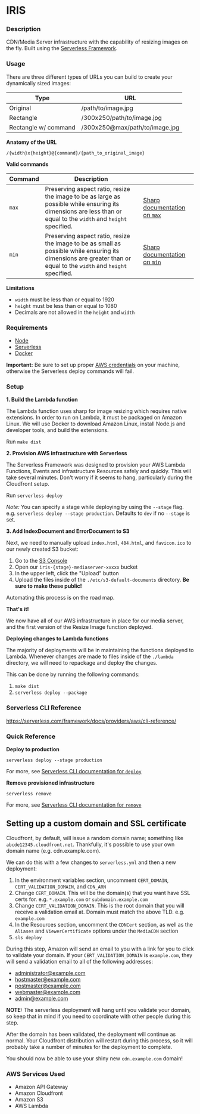 # IRIS

### Description

CDN/Media Server infrastructure with the capability of resizing images on the fly. Built using the
[Serverless Framework](https://serverless.com/).


### Usage

There are three different types of URLs you can build to create your dynamically sized images:

| Type                 | URL                            |
| -------------------- | ------------------------------ |
| Original             | /path/to/image.jpg             |
| Rectangle            | /300x250/path/to/image.jpg     |
| Rectangle w/ command | /300x250@max/path/to/image.jpg |

**Anatomy of the URL**

`/{width}x{height}@{command}/{path_to_original_image}`

**Valid commands**

| Command | Description |   |
| ------- | ----------- | - |
| `max`   | Preserving aspect ratio, resize the image to be as large as possible while ensuring its dimensions are less than or equal to the `width` and `height` specified.    | [Sharp documentation on `max`](http://sharp.dimens.io/en/stable/api-resize/#max) |
| `min`   | Preserving aspect ratio, resize the image to be as small as possible while ensuring its dimensions are greater than or equal to the `width` and `height` specified. | [Sharp documentation on `min`](http://sharp.dimens.io/en/stable/api-resize/#min) |

**Limitations**

- `width` must be less than or equal to 1920
- `height` must be less than or equal to 1080
- Decimals are not allowed in the `height` and `width`


### Requirements

- [Node](https://nodejs.org/en/)
- [Serverless](https://serverless.com/)
- [Docker](https://docs.docker.com/engine/installation/)

**Important:** Be sure to set up proper [AWS credentials](https://serverless.com/framework/docs/providers/aws/guide/credentials/) 
on your machine, otherwise the Serverless deploy commands will fail.


### Setup

**1. Build the Lambda function**

The Lambda function uses sharp for image resizing which requires native extensions. In order to run on Lambda, it must
be packaged on Amazon Linux. We will use Docker to download Amazon Linux, install Node.js and developer tools, and build
the extensions.

Run `make dist`

**2. Provision AWS infrastructure with Serverless**

The Serverless Framework was designed to provision your AWS Lambda Functions, Events and infrastructure Resources safely
and quickly. This will take several minutes. Don't worry if it seems to hang, particularly during the Cloudfront setup.

Run `serverless deploy`

*Note:* You can specify a stage while deploying by using the `--stage` flag. e.g. `serverless deploy --stage production`.
Defaults to `dev` if no `--stage` is set.

**3. Add IndexDocument and ErrorDocument to S3**

Next, we need to manually upload `index.html`, `404.html`, and `favicon.ico` to our newly created S3 bucket:

1. Go to the [S3 Console](https://s3.console.aws.amazon.com/s3/home)
1. Open our `iris-{stage}-mediaserver-xxxxx` bucket
1. In the upper left, click the "Upload" button
1. Upload the files inside of the `./etc/s3-default-documents` directory. **Be sure to make these public!**

Automating this process is on the road map.

**That's it!**

We now have all of our AWS infrastructure in place for our media server, and the first version of the Resize Image
function deployed.

**Deploying changes to Lambda functions**

The majority of deployments will be in maintaining the functions deployed to Lambda. Whenever changes are made to files
inside of the `./lambda` directory, we will need to repackage and deploy the changes.

This can be done by running the following commands:

1. `make dist`
1. `serverless deploy --package`


### Serverless CLI Reference

https://serverless.com/framework/docs/providers/aws/cli-reference/


### Quick Reference

**Deploy to production**

`serverless deploy --stage production`

For more, see [Serverless CLI documentation for `deploy`](https://serverless.com/framework/docs/providers/aws/cli-reference/deploy/)

**Remove provisioned infrastructure**

`serverless remove`

For more, see [Serverless CLI documentation for `remove`](https://serverless.com/framework/docs/providers/aws/cli-reference/remove/)


## Setting up a custom domain and SSL certificate

Cloudfront, by default, will issue a random domain name; something like `abcde12345.cloudfront.net`. Thankfully, it's 
possible to use your own domain name (e.g. cdn.example.com).

We can do this with a few changes to `serverless.yml` and then a new deployment:
1. In the environment variables section, uncomment `CERT_DOMAIN`, `CERT_VALIDATION_DOMAIN`, and `CDN_ARN`
1. Change `CERT_DOMAIN`. This will be the domain(s) that you want have SSL certs for. e.g. `*.example.com` or `subdomain.example.com`
1. Change `CERT_VALIDATION_DOMAIN`. This is the root domain that you will receive a validation email at. Domain must match the above TLD. e.g. `example.com`
1. In the Resources section, uncomment the `CDNCert` section, as well as the `Aliases` and `ViewerCertificate` options under the `MediaCDN` section
1. `sls deploy`

During this step, Amazon will send an email to you with a link for you to click to validate your domain. If your 
`CERT_VALIDATION_DOMAIN` is `example.com`, they will send a validation email to all of the following addresses:
- administrator@example.com
- hostmaster@example.com
- postmaster@example.com
- webmaster@example.com
- admin@example.com

**NOTE:** The serverless deployment will hang until you validate your domain, so keep that in mind if you need to
coordinate with other people during this step.

After the domain has been validated, the deployment will continue as normal. Your Cloudfront distribution will restart
during this process, so it will probably take a number of minutes for the deployment to complete.

You should now be able to use your shiny new `cdn.example.com` domain!


### AWS Services Used

- Amazon API Gateway
- Amazon Cloudfront
- Amazon S3
- AWS Lambda 
